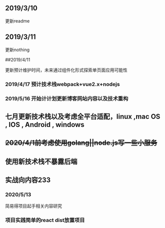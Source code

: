 ## 2019/3/10 

更新readme

## 2019/3/11

更新nothing

##2019/4/11

更新预计维护时间，未来通过组件化形式探索单页面应用可能性

###  2019/4/17 预计技术栈webpack+vue2.x+nodejs

### 2019/5/16 开始计计划更新博客网站内容以及技术重构

## 七月更新技术栈以及考虑全平台适配，linux ,mac OS , IOS , Android , windows

## ~~2020/4/1前考虑使用golang||node.js写一些小服务~~


## 使用新技术栈不暴露后端

## 实战向内容233

### 2020/5/13

简易得项目起手相关内容研究

### 项目实践简单的react dist放置项目



